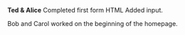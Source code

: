 
**Ted & Alice**
Completed first form HTML
Added input.

Bob and Carol worked on the beginning of the homepage.
